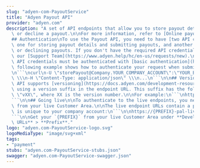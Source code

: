 ```yaml
---
slug: "adyen-com-PayoutService"
title: "Adyen Payout API"
provider: "adyen.com"
description: "A set of API endpoints that allow you to store payout details, confirm,\
  \ or decline a payout.\n\nFor more information, refer to [Online payouts](https://docs.adyen.com/online-payments/online-payouts).\n\
  ## Authentication\nTo use the Payout API, you need to have [two API credentials](https://docs.adyen.com/online-payments/online-payouts#payouts-to-bank-accounts-and-wallets):\
  \ one for storing payout details and submitting payouts, and another one for confirming\
  \ or declining payouts. If you don't have the required API credentials, contact\
  \ our [Support Team](https://www.adyen.help/hc/en-us/requests/new).\n\nBoth of these\
  \ API credentials must be authenticated with [basic authentication](https://docs.adyen.com/development-resources/api-credentials#basic-authentication).The\
  \ following example shows how to authenticate your request when submitting a payout:\n\
  \n```\ncurl\n-U \"storePayout@Company.YOUR_COMPANY_ACCOUNT\":\"YOUR_BASIC_AUTHENTICATION_PASSWORD\"\
  \ \\\n-H \"Content-Type: application/json\" \\\n...\n```\n\n## Versioning\nPayments\
  \ API supports [versioning](https://docs.adyen.com/development-resources/versioning)\
  \ using a version suffix in the endpoint URL. This suffix has the following format:\
  \ \"vXX\", where XX is the version number.\n\nFor example:\n```\nhttps://pal-test.adyen.com/pal/servlet/Payout/v68/payout\n\
  ```\n\n## Going live\n\nTo authenticate to the live endpoints, you need [API credentials](https://docs.adyen.com/development-resources/api-credentials)\
  \ from your live Customer Area.\n\nThe live endpoint URLs contain a prefix which\
  \ is unique to your company account:\n```\n\nhttps://{PREFIX}-pal-live.adyenpayments.com/pal/servlet/Payout/v68/payout\n\
  ```\n\nGet your `{PREFIX}` from your live Customer Area under **Developers** > **API\
  \ URLs** > **Prefix**."
logo: "adyen.com-PayoutService-logo.svg"
logoMediaType: "image/svg+xml"
tags:
- "payment"
stubs: "adyen.com-PayoutService-stubs.json"
swagger: "adyen.com-PayoutService-swagger.json"
---
```

